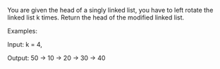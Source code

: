 You are given the head of a singly linked list, you have to left rotate the linked list k times. Return the head of the modified linked list.

Examples:

Input: k = 4,
   
Output: 50 -> 10 -> 20 -> 30 -> 40
